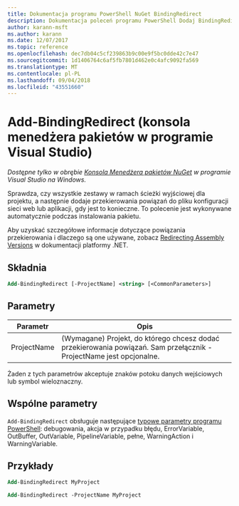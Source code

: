 ```yaml
---
title: Dokumentacja programu PowerShell NuGet BindingRedirect
description: Dokumentacja poleceń programu PowerShell Dodaj BindingRedirect w konsoli Menedżera pakietów NuGet w programie Visual Studio.
author: karann-msft
ms.author: karann
ms.date: 12/07/2017
ms.topic: reference
ms.openlocfilehash: dec7db04c5cf239863b9c00e9f5bc0dde42c7e47
ms.sourcegitcommit: 1d1406764c6af5fb7801d462e0c4afc9092fa569
ms.translationtype: MT
ms.contentlocale: pl-PL
ms.lasthandoff: 09/04/2018
ms.locfileid: "43551660"
---
```

# <a name="add-bindingredirect-package-manager-console-in-visual-studio"></a>Add-BindingRedirect (konsola menedżera pakietów w programie Visual Studio)

*Dostępne tylko w obrębie [Konsola Menedżera pakietów NuGet](package-manager-console.md) w programie Visual Studio na Windows.*

Sprawdza, czy wszystkie zestawy w ramach ścieżki wyjściowej dla projektu, a następnie dodaje przekierowania powiązań do pliku konfiguracji sieci web lub aplikacji, gdy jest to konieczne. To polecenie jest wykonywane automatycznie podczas instalowania pakietu.

Aby uzyskać szczegółowe informacje dotyczące powiązania przekierowania i dlaczego są one używane, zobacz [Redirecting Assembly Versions](/dotnet/framework/configure-apps/redirect-assembly-versions) w dokumentacji platformy .NET.

## <a name="syntax"></a>Składnia

```ps
Add-BindingRedirect [-ProjectName] <string> [<CommonParameters>]
```

## <a name="parameters"></a>Parametry

| Parametr | Opis |
| --- | --- |
| ProjectName | (Wymagane) Projekt, do którego chcesz dodać przekierowania powiązań. Sam przełącznik - ProjectName jest opcjonalne. |

Żaden z tych parametrów akceptuje znaków potoku danych wejściowych lub symbol wieloznaczny.

## <a name="common-parameters"></a>Wspólne parametry

`Add-BindingRedirect` obsługuje następujące [typowe parametry programu PowerShell](http://go.microsoft.com/fwlink/?LinkID=113216): debugowania, akcja w przypadku błędu, ErrorVariable, OutBuffer, OutVariable, PipelineVariable, pełne, WarningAction i WarningVariable.

## <a name="examples"></a>Przykłady

```ps
Add-BindingRedirect MyProject

Add-BindingRedirect -ProjectName MyProject
```